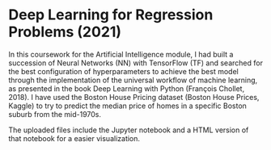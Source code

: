 # Deep Learning for Regression Problems (2021)

In this coursework for the Artificial Intelligence module, I had built a succession of Neural Networks (NN) with TensorFlow (TF) and searched for the best configuration of hyperparameters to achieve the best model through the implementation of the universal workflow of machine learning, as presented in the book Deep Learning with Python (François Chollet, 2018). 
I have used the Boston House Pricing dataset (Boston House Prices, Kaggle) to try to predict the median price of homes in a specific Boston suburb from the mid-1970s.

The uploaded files include the Jupyter notebook and a HTML version of that notebook for a easier visualization.

